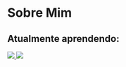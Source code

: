 <h1>Sobre Mim</h1>

<h2>Atualmente aprendendo:</h2>
<a href="https://www.ruby-lang.org/pt/">
  <img src="https://img.shields.io/badge/Ruby%20on%20rails-red?style=for-the-badge&logo=ruby"/>
</a>
<a href="https://www.typescriptlang.org/">
  <img src="https://img.shields.io/badge/Typescript-blue?style=for-the-badge&logo=TypeScript"/>
</a>

